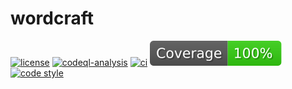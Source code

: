 # wordcraft

[![license](https://img.shields.io/badge/License-Apache%202.0-blue.svg)](https://opensource.org/licenses/Apache-2.0)
[![codeql-analysis](https://github.com/varodv/wordcraft/actions/workflows/codeql-analysis.yml/badge.svg?branch=main)](https://github.com/varodv/wordcraft/actions/workflows/codeql-analysis.yml)
[![ci](https://github.com/varodv/wordcraft/actions/workflows/ci.yml/badge.svg?branch=main)](https://github.com/varodv/wordcraft/actions/workflows/ci.yml)
[![coverage](https://raw.githubusercontent.com/varodv/wordcraft/main/.github/badges/coverage.svg)](https://github.com/varodv/wordcraft/actions/workflows/coverage.yml)
[![code style](https://antfu.me/badge-code-style.svg)](https://github.com/antfu/eslint-config)
